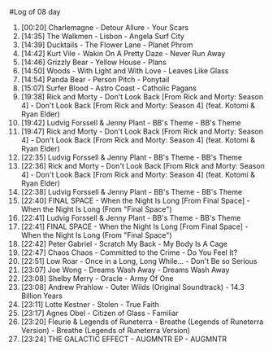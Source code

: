 #Log of 08 day

1. [00:20] Charlemagne - Detour Allure - Your Scars
1. [14:35] The Walkmen - Lisbon - Angela Surf City
1. [14:39] Ducktails - The Flower Lane - Planet Phrom
1. [14:42] Kurt Vile - Wakin On A Pretty Daze - Never Run Away
1. [14:46] Grizzly Bear - Yellow House - Plans
1. [14:50] Woods - With Light and With Love - Leaves Like Glass
1. [14:54] Panda Bear - Person Pitch - Ponytail
1. [15:07] Surfer Blood - Astro Coast - Catholic Pagans
1. [19:38] Rick and Morty - Don't Look Back [From Rick and Morty: Season 4] - Don't Look Back [From Rick and Morty: Season 4] (feat. Kotomi & Ryan Elder)
1. [19:42] Ludvig Forssell & Jenny Plant - BB's Theme - BB's Theme
1. [19:47] Rick and Morty - Don't Look Back [From Rick and Morty: Season 4] - Don't Look Back [From Rick and Morty: Season 4] (feat. Kotomi & Ryan Elder)
1. [22:35] Ludvig Forssell & Jenny Plant - BB's Theme - BB's Theme
1. [22:36] Rick and Morty - Don't Look Back [From Rick and Morty: Season 4] - Don't Look Back [From Rick and Morty: Season 4] (feat. Kotomi & Ryan Elder)
1. [22:38] Ludvig Forssell & Jenny Plant - BB's Theme - BB's Theme
1. [22:40] FINAL SPACE - When the Night Is Long [From Final Space] - When the Night Is Long (From "Final Space")
1. [22:41] Ludvig Forssell & Jenny Plant - BB's Theme - BB's Theme
1. [22:41] FINAL SPACE - When the Night Is Long [From Final Space] - When the Night Is Long (From "Final Space")
1. [22:42] Peter Gabriel - Scratch My Back - My Body Is A Cage
1. [22:47] Chaos Chaos - Committed to the Crime - Do You Feel It?
1. [22:51] Low Roar - Once in a Long, Long While... - Don't Be so Serious
1. [23:07] Joe Wong - Dreams Wash Away - Dreams Wash Away
1. [23:08] Shelby Merry - Oracle - Army Of One
1. [23:08] Andrew Prahlow - Outer Wilds (Original Soundtrack) - 14.3 Billion Years
1. [23:11] Lotte Kestner - Stolen - True Faith
1. [23:17] Agnes Obel - Citizen of Glass - Familiar
1. [23:20] Fleurie & Legends of Runeterra - Breathe (Legends of Runeterra Version) - Breathe (Legends of Runeterra Version)
1. [23:24] THE GALACTIC EFFECT - AUGMNTR EP - AUGMNTR
